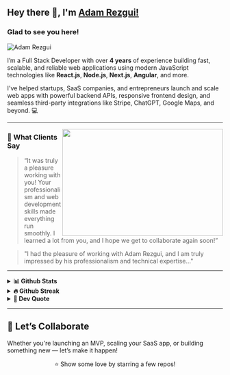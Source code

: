 ## Hey there 👋, I'm [Adam Rezgui!](https://github.com/Rezgui-A)



### Glad to see you here!
<p align="left"> <img src="https://komarev.com/ghpvc/?username=yourusername&label=Profile%20views&color=0e75b6&style=flat" alt="Adam Rezgui" /> </p>

I’m a Full Stack Developer with over **4 years** of experience building fast, scalable, and reliable web applications using modern JavaScript technologies like **React.js**, **Node.js**, **Next.js**, **Angular**, and more.

I've helped startups, SaaS companies, and entrepreneurs launch and scale web apps with powerful backend APIs, responsive frontend design, and seamless third-party integrations like Stripe, ChatGPT, Google Maps, and beyond. 💻

---

<img align="right" height="250" width="375" alt="" src="https://raw.githubusercontent.com/iampavangandhi/iampavangandhi/master/gifs/coder.gif" />

### 💬 What Clients Say

> “It was truly a pleasure working with you! Your professionalism and web development skills made everything run smoothly. I learned a lot from you, and I hope we get to collaborate again soon!”

> "I had the pleasure of working with Adam Rezgui, and I am truly impressed by his professionalism and technical expertise..."

---

<details>
  <summary><b>📊 Github Stats</b></summary>
  <br />
  <img height="180em" src="https://github-readme-stats.vercel.app/api?username=yourusername&show_icons=true&hide_border=true&count_private=true&include_all_commits=true" />
  <img height="180em" src="https://github-readme-stats.vercel.app/api/top-langs/?username=yourusername&exclude_repo=yourrepo&layout=compact&hide_border=true&langs_count=8"/>
</details>

<details>
  <summary><b>🔥 Github Streak</b></summary>
  <br />
  <img height="180em" src="https://github-readme-streak-stats.herokuapp.com?user=yourusername&hide_border=true" />
</details>

<details>
  <summary><b>💬 Dev Quote</b></summary>
  <p align="center">
    <img src="https://quotes-github-readme.vercel.app/api?type=horizontal&theme=dark" alt="Dev Quote" />
  </p>
</details>

---

## 📩 Let’s Collaborate
Whether you're launching an MVP, scaling your SaaS app, or building something new — let’s make it happen!  


<div align="center">
  ⭐️ Show some love by starring a few repos!
</div>
